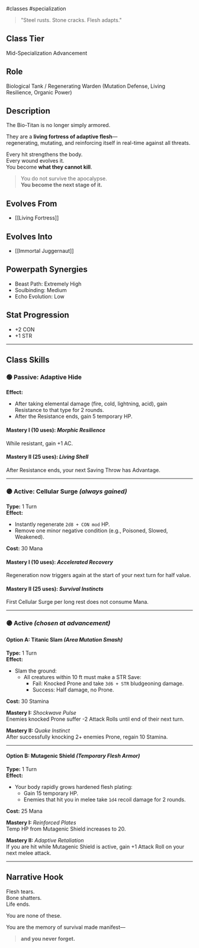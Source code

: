 #classes #specialization 

> "Steel rusts. Stone cracks. Flesh adapts."

## Class Tier  
Mid-Specialization Advancement

## Role  
Biological Tank / Regenerating Warden (Mutation Defense, Living Resilience, Organic Power)

## Description  
The Bio-Titan is no longer simply armored.

They are a **living fortress of adaptive flesh**—  
regenerating, mutating, and reinforcing itself in real-time against all threats.

Every hit strengthens the body.  
Every wound evolves it.  
You become **what they cannot kill**.

> You do not survive the apocalypse.  
> **You become the next stage of it.**

## Evolves From  
- [[Living Fortress]]

## Evolves Into  
- [[Immortal Juggernaut]]

## Powerpath Synergies  
- Beast Path: Extremely High  
- Soulbinding: Medium  
- Echo Evolution: Low

## Stat Progression  
- +2 CON  
- +1 STR  

---

## Class Skills

### 🟢 Passive: **Adaptive Hide**  
**Effect:**  
- After taking elemental damage (fire, cold, lightning, acid), gain Resistance to that type for 2 rounds.  
- After the Resistance ends, gain 5 temporary HP.

#### Mastery I (10 uses): *Morphic Resilience*  
While resistant, gain +1 AC.

#### Mastery II (25 uses): *Living Shell*  
After Resistance ends, your next Saving Throw has Advantage.

---

### 🟣 Active: **Cellular Surge** *(always gained)*  
**Type:** 1 Turn  
**Effect:**  
- Instantly regenerate `2d8 + CON mod` HP.  
- Remove one minor negative condition (e.g., Poisoned, Slowed, Weakened).

**Cost:** 30 Mana

#### Mastery I (10 uses): *Accelerated Recovery*  
Regeneration now triggers again at the start of your next turn for half value.

#### Mastery II (25 uses): *Survival Instincts*  
First Cellular Surge per long rest does not consume Mana.

---

### 🟣 Active *(chosen at advancement)*

#### Option A: **Titanic Slam** *(Area Mutation Smash)*  
**Type:** 1 Turn  
**Effect:**  
- Slam the ground:  
  - All creatures within 10 ft must make a STR Save:  
    - Fail: Knocked Prone and take `3d6 + STR` bludgeoning damage.  
    - Success: Half damage, no Prone.

**Cost:** 30 Stamina

**Mastery I:** *Shockwave Pulse*  
Enemies knocked Prone suffer -2 Attack Rolls until end of their next turn.

**Mastery II:** *Quake Instinct*  
After successfully knocking 2+ enemies Prone, regain 10 Stamina.

---

#### Option B: **Mutagenic Shield** *(Temporary Flesh Armor)*  
**Type:** 1 Turn  
**Effect:**  
- Your body rapidly grows hardened flesh plating:  
  - Gain 15 temporary HP.  
  - Enemies that hit you in melee take `1d4` recoil damage for 2 rounds.

**Cost:** 25 Mana

**Mastery I:** *Reinforced Plates*  
Temp HP from Mutagenic Shield increases to 20.

**Mastery II:** *Adaptive Retaliation*  
If you are hit while Mutagenic Shield is active, gain +1 Attack Roll on your next melee attack.

---

## Narrative Hook  
Flesh tears.  
Bone shatters.  
Life ends.

You are none of these.

You are the memory of survival made manifest—  
> **and you never forget.**